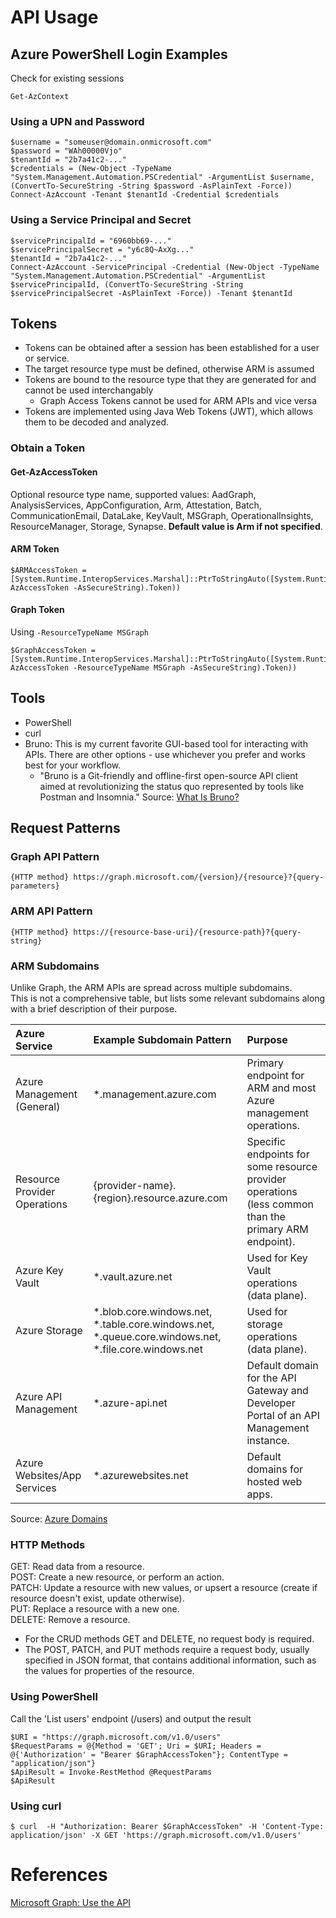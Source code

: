 # API Usage

## Azure PowerShell Login Examples
Check for existing sessions
```
Get-AzContext
```
### Using a UPN and Password
```
$username = "someuser@domain.onmicrosoft.com"
$password = "WAh00000Vjo"
$tenantId = "2b7a41c2-..."
$credentials = (New-Object -TypeName "System.Management.Automation.PSCredential" -ArgumentList $username, (ConvertTo-SecureString -String $password -AsPlainText -Force))
Connect-AzAccount -Tenant $tenantId -Credential $credentials
```

### Using a Service Principal and Secret 
```
$servicePrincipalId = "6960bb69-..."
$servicePrincipalSecret = "y6c8Q~AxXg..."
$tenantId = "2b7a41c2-..."
Connect-AzAccount -ServicePrincipal -Credential (New-Object -TypeName "System.Management.Automation.PSCredential" -ArgumentList $servicePrincipalId, (ConvertTo-SecureString -String $servicePrincipalSecret -AsPlainText -Force)) -Tenant $tenantId
```

## Tokens
- Tokens can be obtained after a session has been established for a user or service.  
- The target resource type must be defined, otherwise ARM is assumed
- Tokens are bound to the resource type that they are generated for and cannot be used interchangably
  - Graph Access Tokens cannot be used for ARM APIs and vice versa
- Tokens are implemented using Java Web Tokens (JWT), which allows them to be decoded and analyzed.

### Obtain a Token
#### Get-AzAccessToken
Optional resource type name, supported values: AadGraph, AnalysisServices, AppConfiguration, Arm, Attestation, Batch, CommunicationEmail, DataLake, KeyVault, MSGraph, OperationalInsights, ResourceManager, Storage, Synapse. **Default value is Arm if not specified**.
#### ARM Token
```
$ARMAccessToken = [System.Runtime.InteropServices.Marshal]::PtrToStringAuto([System.Runtime.InteropServices.Marshal]::SecureStringToBSTR((Get-AzAccessToken -AsSecureString).Token))
```

#### Graph Token
Using ```-ResourceTypeName MSGraph```
```
$GraphAccessToken = [System.Runtime.InteropServices.Marshal]::PtrToStringAuto([System.Runtime.InteropServices.Marshal]::SecureStringToBSTR((Get-AzAccessToken -ResourceTypeName MSGraph -AsSecureString).Token))
```

## Tools
- PowerShell
- curl
- Bruno: This is my current favorite GUI-based tool for interacting with APIs. There are other options - use whichever you prefer and works best for your workflow.  
  - "Bruno is a Git-friendly and offline-first open-source API client aimed at revolutionizing the status quo represented by tools like Postman and Insomnia." Source: [What Is Bruno?](https://docs.usebruno.com/)

## Request Patterns

### Graph API Pattern
```
{HTTP method} https://graph.microsoft.com/{version}/{resource}?{query-parameters}
```
### ARM API Pattern
```
{HTTP method} https://{resource-base-uri}/{resource-path}?{query-string}
```

### ARM Subdomains
Unlike Graph, the ARM APIs are spread across multiple subdomains.  
This is not a comprehensive table, but lists some relevant subdomains along with a brief description of their purpose.

| Azure Service	| Example Subdomain Pattern	| Purpose |
| :------- | :------- | :------- |
| Azure Management (General)	| *.management.azure.com | 	Primary endpoint for ARM and most Azure management operations. |
| Resource Provider Operations	| {provider-name}.{region}.resource.azure.com | 	Specific endpoints for some resource provider operations (less common than the primary ARM endpoint). |
| Azure Key Vault	| *.vault.azure.net | 	Used for Key Vault operations (data plane). |
| Azure Storage	| *.blob.core.windows.net, *.table.core.windows.net, *.queue.core.windows.net, *.file.core.windows.net| 	Used for storage operations (data plane). |
| Azure API Management	| *.azure-api.net | 	Default domain for the API Gateway and Developer Portal of an API Management instance. |
| Azure Websites/App Services	| *.azurewebsites.net | 	Default domains for hosted web apps. |

Source: [Azure Domains](https://learn.microsoft.com/en-us/azure/security/fundamentals/azure-domains)

### HTTP Methods
GET: Read data from a resource.  
POST: Create a new resource, or perform an action.  
PATCH: Update a resource with new values, or upsert a resource (create if resource doesn't exist, update otherwise).  
PUT: Replace a resource with a new one.  
DELETE: Remove a resource.

- For the CRUD methods GET and DELETE, no request body is required.
- The POST, PATCH, and PUT methods require a request body, usually specified in JSON format, that contains additional information, such as the values for properties of the resource.

### Using PowerShell

Call the 'List users' endpoint (/users) and output the result
```
$URI = "https://graph.microsoft.com/v1.0/users"
$RequestParams = @{Method = 'GET'; Uri = $URI; Headers = @{'Authorization' = "Bearer $GraphAccessToken"}; ContentType = "application/json"}
$ApiResult = Invoke-RestMethod @RequestParams
$ApiResult
```

### Using curl
```
$ curl  -H "Authorization: Bearer $GraphAccessToken" -H 'Content-Type: application/json' -X GET 'https://graph.microsoft.com/v1.0/users'
```

# References
[Microsoft Graph: Use the API](https://learn.microsoft.com/en-us/graph/use-the-api)
